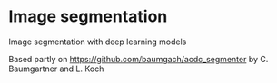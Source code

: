 # Image segmentation
Image segmentation with deep learning models





Based partly on https://github.com/baumgach/acdc_segmenter by C. Baumgartner and L. Koch